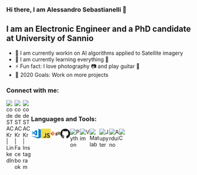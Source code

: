 ### Hi there, I am Alessandro Sebastianelli 👋

## I am an Electronic Engineer and a PhD candidate at University of Sannio

- 🔭 I am currently workin on AI algorithms applied to Satellite imagery
- 🌱 I am currently learning everything 🤣
- ⚡ Fun fact: I love photography 📷 and play guitar 🎸
- 🥅 2020 Goals: Work on more projects


### Connect with me:
[<img align="left" alt="codeSTACKr | LinkedIn" width="22px" src="https://cdn.jsdelivr.net/npm/simple-icons@v3/icons/linkedin.svg" />][linkedin]
[<img align="left" alt="codeSTACKr | Facebook" width="22px" src="https://cdn.jsdelivr.net/npm/simple-icons@v3/icons/facebook.svg" />][facebook]
[<img align="left" alt="codeSTACKr | Instagram" width="22px" src="https://cdn.jsdelivr.net/npm/simple-icons@v3/icons/instagram.svg" />][instagram]

<br />

### Languages and Tools:

[<img align="left" alt="Visual Studio Code" width="26px" src="https://raw.githubusercontent.com/github/explore/80688e429a7d4ef2fca1e82350fe8e3517d3494d/topics/visual-studio-code/visual-studio-code.png"/>]()
[<img align="left" alt="JavaScript" width="26px" src="https://raw.githubusercontent.com/github/explore/80688e429a7d4ef2fca1e82350fe8e3517d3494d/topics/javascript/javascript.png"/>]()
[<img align="left" alt="Git" width="26px" src="https://raw.githubusercontent.com/github/explore/80688e429a7d4ef2fca1e82350fe8e3517d3494d/topics/git/git.png"/>]()
[<img align="left" alt="GitHub" width="26px" src="https://raw.githubusercontent.com/github/explore/78df643247d429f6cc873026c0622819ad797942/topics/github/github.png"/>]()
[<img align="left" alt="Python" width="26px" src="https://www.allafinedelpalo.it/wp-content/uploads/2015/12/Python-logo-notext.svg_.png"/>]()
[<img align="left" alt="Vim" width="26px" src="https://upload.wikimedia.org/wikipedia/commons/thumb/4/4f/Icon-Vim.svg/1200px-Icon-Vim.svg.png"/>]()
[<img align="left" alt="Matlab" width="26px" src="https://upload.wikimedia.org/wikipedia/commons/thumb/2/21/Matlab_Logo.png/667px-Matlab_Logo.png"/>]()
[<img align="left" alt="Jupyter" width="26px" src="https://upload.wikimedia.org/wikipedia/commons/thumb/3/38/Jupyter_logo.svg/1200px-Jupyter_logo.svg.png"/>]()
[<img align="left" alt="Arduino" width="26px" src="https://www.linuxarp.info/wp-content/uploads/2018/07/linuxarp_arduino.png"/>]()
[<img align="left" alt="C" width="26px" src="https://icon-library.com/images/java-icon-image/java-icon-image-0.jpg"/>]()

<br />
<br />


[linkedin]: https://www.linkedin.com/in/alessandro-sebastianelli-58545915b/detail/contact-info/
[facebook]: https://www.facebook.com/alessandro.sebastianelli.587
[instagram]: https://www.instagram.com/alessandrosebastianelli/?hl=it

